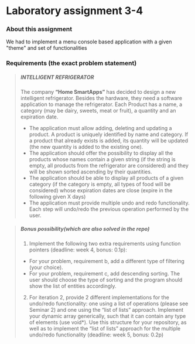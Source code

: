 # Laboratory assignment 3-4

### About this assignment


We had to implement a menu console based application with a given "theme" and set of functionalities
 


### Requirements (the exact problem statement)


>  ##### INTELLIGENT REFRIGERATOR
>  The company **“Home SmartApps”** has decided to design a new intelligent
refrigerator. Besides the hardware, they need a software application to
manage the refrigerator. Each Product has a name, a category (may be
dairy, sweets, meat or fruit), a quantity and an expiration date. 
> * The application must allow adding, deleting and updating a
product. A product is uniquely identified by name and category. If a
product that already exists is added, its quantity will be updated (the new
quantity is added to the existing one).
> * The application should offer the possibility to display all the
products whose names contain a given string (if the string is empty, all products from the
refrigerator are considered) and they will be shown sorted ascending by their quantities.
> * The application should be able to display all products of a given category (if the category is
empty, all types of food will be considered) whose expiration dates are close (expire in the
following given X days)
> * The application must provide multiple undo and redo functionality. Each step will undo/redo the
previous operation performed by the user.


> ##### Bonus possibility(which are also solved in the repo)
 >
> 1. Implement the following two extra requirements using function pointers (deadline:
week 4, bonus: 0.1p):
>   * For your problem, requirement b, add a different type of filtering (your choice).
>    * For your problem, requirement c, add descending sorting. The user should
choose the type of sorting and the program should show the list of entities
accordingly.
>
> 2. For iteration 2, provide 2 different implementations for the undo/redo functionality:
one using a list of operations (please see Seminar 2) and one using the “list of lists”
approach. Implement your dynamic array generically, such that it can contain any type
of elements (use void*). Use this structure for your repository, as well as to implement
the “list of lists” approach for the multiple undo/redo functionality (deadline: week 5,
bonus: 0.2p)
